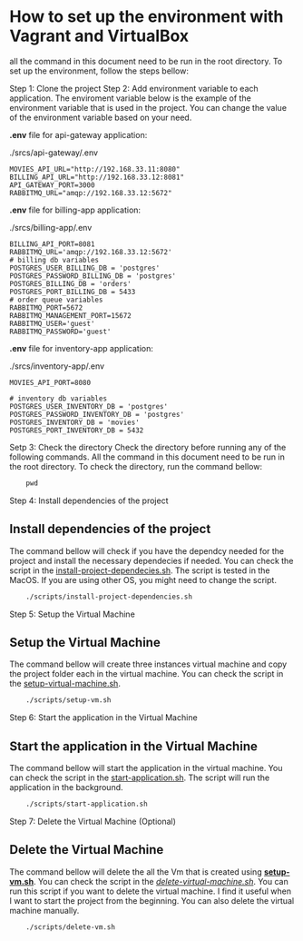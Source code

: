 # How to set up the environment with Vagrant and VirtualBox

all the command in this document need to be run in the root directory. To set up the environment, follow the steps bellow:

Step 1: Clone the project
Step 2: Add environment variable to each application. The enviroment variable below is the example of the environment variable that is used in the project. You can change the value of the environment variable based on your need.

**.env** file for api-gateway application:

./srcs/api-gateway/.env

```env
MOVIES_API_URL="http://192.168.33.11:8080"
BILLING_API_URL="http://192.168.33.12:8081"
API_GATEWAY_PORT=3000
RABBITMQ_URL="amqp://192.168.33.12:5672"
```

**.env** file for billing-app application:

./srcs/billing-app/.env

```env
BILLING_API_PORT=8081
RABBITMQ_URL='amqp://192.168.33.12:5672'
# billing db variables
POSTGRES_USER_BILLING_DB = 'postgres'
POSTGRES_PASSWORD_BILLING_DB = 'postgres'
POSTGRES_BILLING_DB = 'orders'
POSTGRES_PORT_BILLING_DB = 5433
# order queue variables
RABBITMQ_PORT=5672
RABBITMQ_MANAGEMENT_PORT=15672
RABBITMQ_USER='guest'
RABBITMQ_PASSWORD='guest'
```

**.env** file for inventory-app application:

./srcs/inventory-app/.env

```env
MOVIES_API_PORT=8080

# inventory db variables
POSTGRES_USER_INVENTORY_DB = 'postgres'
POSTGRES_PASSWORD_INVENTORY_DB = 'postgres'
POSTGRES_INVENTORY_DB = 'movies'
POSTGRES_PORT_INVENTORY_DB = 5432
```

Setp 3: Check the directory
Check the directory before running any of the following commands. All the command in this document need to be run in the root directory. To check the directory, run the command bellow:

```cmd
    pwd
```

Step 4: Install dependencies of the project

## Install dependencies of the project

The command bellow will check if you have the dependcy needed for the project and install the necessary dependecies if needed. You can check the script in the [install-project-dependecies.sh](./install-project-dependencies.sh). The script is tested in the MacOS. If you are using other OS, you might need to change the script.

```cmd
    ./scripts/install-project-dependencies.sh
```

Step 5: Setup the Virtual Machine

## Setup the Virtual Machine

The command bellow will create three instances virtual machine and copy the project folder each in the virtual machine. You can check the script in the [setup-virtual-machine.sh](./setup-virtual-machine.sh).

```cmd
    ./scripts/setup-vm.sh
```

Step 6: Start the application in the Virtual Machine

## Start the application in the Virtual Machine

The command bellow will start the application in the virtual machine. You can check the script in the [start-application.sh](./start-application.sh). The script will run the application in the background.

```cmd
    ./scripts/start-application.sh
```

Step 7: Delete the Virtual Machine (Optional)

## Delete the Virtual Machine

The command bellow will delete the all the Vm that is created using [**setup-vm.sh**](./setup-virtual-machine.sh). You can check the script in the [*delete-virtual-machine.sh*](./delete-virtual-machine.sh). You can run this script if you want to delete the virtual machine. I find it useful when I want to start the project from the beginning. You can also delete the virtual machine manually.

```cmd
    ./scripts/delete-vm.sh
```

